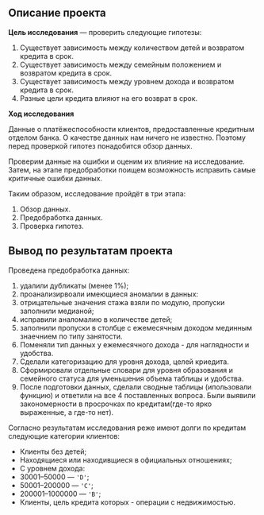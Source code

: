## Описание проекта

**Цель исследования** — проверить следующие гипотезы:

1. Существует зависимость между количеством детей и возвратом кредита в срок.
2. Существует зависимость между семейным положением и возвратом кредита в срок.
3. Существует зависимость между уровнем дохода и возвратом кредита в срок.
4. Разные цели кредита влияют на его возврат в срок.

**Ход исследования**

Данные  о платёжеспособности клиентов, предоставленные кредитным отделом банка. О качестве данных нам ничего не известно. Поэтому перед проверкой гипотез понадобится обзор данных. 

Проверим данные на ошибки и оценим их влияние на исследование. Затем, на этапе предобработки  поищем возможность исправить самые критичные ошибки данных.
 
Таким образом, исследование пройдёт в три этапа:
 1. Обзор данных.
 2. Предобработка данных.
 3. Проверка гипотез.
 
## Вывод по результатам проекта

Проведена предобработка данных:
1. удалили дубликаты (менее 1%);
2. проанализирвоали имеющиеся аномалии в данных:
  1. отрицательные значения стажа взяли по модулю, пропуски заполнили медианой;
  2. исправили аналомалию в количестве детей;
  3. заполнили пропуски в столбце с ежемесячным доходом мединным знаечнием по типу занятости.
3. Поменяли тип данных у ежемесячного дохода - для  наглядности и удобства.
4. Сделали категоризацию для уровня дохода, целей криедита.
5. Сформировали отдельные словари для уровня образования и семейного статуса для уменьшения объема таблицы и удобства. 
6. После подготовки данных, сделали сводные таблицы (ипользовали функцию) и ответили на все 4 поставленных вопроса. Были выявили закономерности в просрочках по кредитам(где-то ярко выраженные, а где-то нет).

Согласно результатам исследования реже имеют долги по кредитам следующие категории клиентов:</p>
 - Клиенты без детей;
 - Находящиеся или находивщиеся в официальных отношениях;
 -  С уровнем дохода: 
  - 30001–50000 — `'D'`;
  - 50001–200000 — `'C'`;
  - 200001–1000000 — `'B'`;
 - Клиенты, цель кредита которых - операции с недвижимостью.